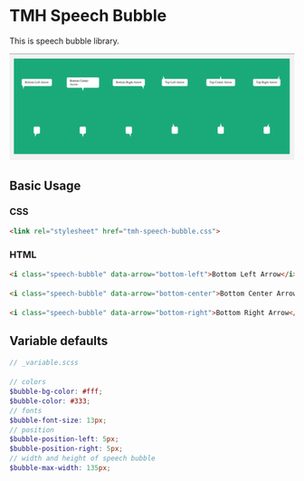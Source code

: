 # TMH Speech Bubble

This is speech bubble library.

<img src="./images/demo.png">

## Basic Usage

### CSS
```html
<link rel="stylesheet" href="tmh-speech-bubble.css">
```
### HTML
```html
<i class="speech-bubble" data-arrow="bottom-left">Bottom Left Arrow</i>

<i class="speech-bubble" data-arrow="bottom-center">Bottom Center Arrow</i>

<i class="speech-bubble" data-arrow="bottom-right">Bottom Right Arrow</i>
```

## Variable defaults
```scss
// _variable.scss

// colors
$bubble-bg-color: #fff;
$bubble-color: #333;
// fonts
$bubble-font-size: 13px;
// position
$bubble-position-left: 5px;
$bubble-position-right: 5px;
// width and height of speech bubble
$bubble-max-width: 135px;
```